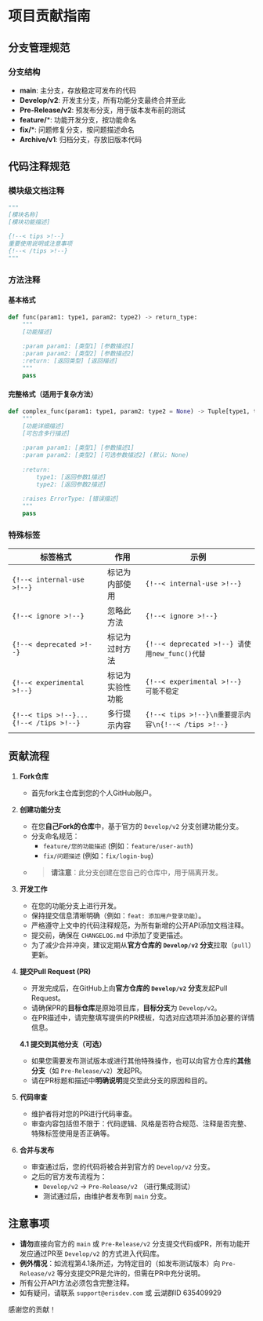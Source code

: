# 项目贡献指南

## 分支管理规范

### 分支结构
- **main**: 主分支，存放稳定可发布的代码
- **Develop/v2**: 开发主分支，所有功能分支最终合并至此
- **Pre-Release/v2**: 预发布分支，用于版本发布前的测试
- **feature/***: 功能开发分支，按功能命名
- **fix/***: 问题修复分支，按问题描述命名
- **Archive/v1**: 归档分支，存放旧版本代码

## 代码注释规范

### 模块级文档注释
```python
"""
[模块名称]
[模块功能描述]

{!--< tips >!--}
重要使用说明或注意事项
{!--< /tips >!--}
"""
```

### 方法注释
#### 基本格式
```python
def func(param1: type1, param2: type2) -> return_type:
    """
    [功能描述]
    
    :param param1: [类型1] [参数描述1]
    :param param2: [类型2] [参数描述2]
    :return: [返回类型] [返回描述]
    """
    pass
```

#### 完整格式（适用于复杂方法）
```python
def complex_func(param1: type1, param2: type2 = None) -> Tuple[type1, type2]:
    """
    [功能详细描述]
    [可包含多行描述]
    
    :param param1: [类型1] [参数描述1]
    :param param2: [类型2] [可选参数描述2] (默认: None)
    
    :return: 
        type1: [返回参数1描述]
        type2: [返回参数2描述]
    
    :raises ErrorType: [错误描述]
    """
    pass
```

### 特殊标签
| 标签格式 | 作用 | 示例 |
|---------|------|------|
| `{!--< internal-use >!--}` | 标记为内部使用 | `{!--< internal-use >!--}` |
| `{!--< ignore >!--}` | 忽略此方法 | `{!--< ignore >!--}` |
| `{!--< deprecated >!--}` | 标记为过时方法 | `{!--< deprecated >!--} 请使用new_func()代替` |
| `{!--< experimental >!--}` | 标记为实验性功能 | `{!--< experimental >!--} 可能不稳定` |
| `{!--< tips >!--}...{!--< /tips >!--}` | 多行提示内容 | `{!--< tips >!--}\n重要提示内容\n{!--< /tips >!--}` |

## 贡献流程

1.  **Fork仓库**
    *   首先fork主仓库到您的个人GitHub账户。

2.  **创建功能分支**
    *   在您**自己Fork的仓库**中，基于官方的 `Develop/v2` 分支创建功能分支。
    *   分支命名规范：
        *   `feature/您的功能描述` (例如：`feature/user-auth`)
        *   `fix/问题描述` (例如：`fix/login-bug`)
    *   > **请注意**：此分支创建在您自己的仓库中，用于隔离开发。

3.  **开发工作**
    *   在您的功能分支上进行开发。
    *   保持提交信息清晰明确（例如：`feat: 添加用户登录功能`）。
    *   严格遵守上文中的代码注释规范，为所有新增的公开API添加文档注释。
    *   提交前，确保在 `CHANGELOG.md` 中添加了变更描述。
    *   为了减少合并冲突，建议定期从**官方仓库的 `Develop/v2` 分支**拉取（`pull`）更新。

4.  **提交Pull Request (PR)**
    *   开发完成后，在GitHub上向**官方仓库的 `Develop/v2` 分支**发起Pull Request。
    *   请确保PR的**目标仓库**是原始项目库，**目标分支**为 `Develop/v2`。
    *   在PR描述中，请完整填写提供的PR模板，勾选对应选项并添加必要的详情信息。

    **4.1 提交到其他分支（可选）**
    *   如果您需要发布测试版本或进行其他特殊操作，也可以向官方仓库的**其他分支**（如 `Pre-Release/v2`）发起PR。
    *   请在PR标题和描述中**明确说明**提交至此分支的原因和目的。

5.  **代码审查**
    *   维护者将对您的PR进行代码审查。
    *   审查内容包括但不限于：代码逻辑、风格是否符合规范、注释是否完整、特殊标签使用是否正确等。

6.  **合并与发布**
    *   审查通过后，您的代码将被合并到官方的 `Develop/v2` 分支。
    *   之后的官方发布流程为：
        *   `Develop/v2` → `Pre-Release/v2` （进行集成测试）
        *   测试通过后，由维护者发布到 `main` 分支。

## 注意事项

*   **请勿**直接向官方的 `main` 或 `Pre-Release/v2` 分支提交代码或PR，所有功能开发应通过PR至 `Develop/v2` 的方式进入代码库。
*   **例外情况**：如流程第4.1条所述，为特定目的（如发布测试版本）向 `Pre-Release/v2` 等分支提交PR是允许的，但需在PR中充分说明。
*   所有公开API方法必须包含完整注释。
*   如有疑问，请联系 `support@erisdev.com` 或 云湖群ID 635409929

感谢您的贡献！
